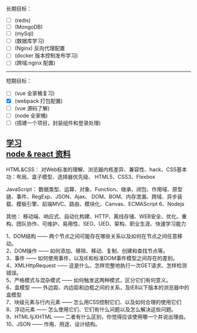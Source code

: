 长期目标：
- [ ] (redis)
- [ ] (MongoDB)
- [ ] (mySql)
- [ ] (数据库学习)  
- [ ] (Nginx) 反向代理配置  
- [ ] (docker 版本控制发布学习)	  
- [ ] (跨域:nginx 配置)  

---

短期目标：
- [ ] (vue 全家桶复习)  
- [x] (webpack 打包配置)
- [ ] (vue 源码了解)  
- [ ] (node 全家桶)  
- [ ] (搭建一个项目，封装组件和登录处理)

[学习](https://github.com/pingan8787/Leo-JavaScript)  
[node & react 资料](https://github.com/EbookFoundation/free-programming-books/blob/master/free-programming-books.md#nodejs)
---

HTML&CSS：
    对Web标准的理解、浏览器内核差异、兼容性、hack、CSS基本功：布局、盒子模型、选择器优先级、
    HTML5、CSS3、Flexbox

JavaScript：
    数据类型、运算、对象、Function、继承、闭包、作用域、原型链、事件、RegExp、JSON、Ajax、
    DOM、BOM、内存泄漏、跨域、异步装载、模板引擎、前端MVC、路由、模块化、Canvas、ECMAScript 6、Nodejs

其他：
    移动端、响应式、自动化构建、HTTP、离线存储、WEB安全、优化、重构、团队协作、可维护、易用性、SEO、UED、架构、职业生涯、快速学习能力

1、DOM结构 —— 两个节点之间可能存在哪些关系以及如何在节点之间任意移动。  
2、DOM操作 —— 如何添加、移除、移动、复制、创建和查找节点等。  
3、事件 —— 如何使用事件，以及IE和标准DOM事件模型之间存在的差别。  
4、XMLHttpRequest —— 这是什么、怎样完整地执行一次GET请求、怎样检测错误。  
5、严格模式与混杂模式 —— 如何触发这两种模式，区分它们有何意义。  
6、盒模型 —— 外边距、内边距和边框之间的关系，及IE8以下版本的浏览器中的盒模型  
7、块级元素与行内元素 —— 怎么用CSS控制它们、以及如何合理的使用它们  
8、浮动元素 —— 怎么使用它们、它们有什么问题以及怎么解决这些问题。  
9、HTML与XHTML —— 二者有什么区别，你觉得应该使用哪一个并说出理由。  
10、JSON —— 作用、用途、设计结构。  